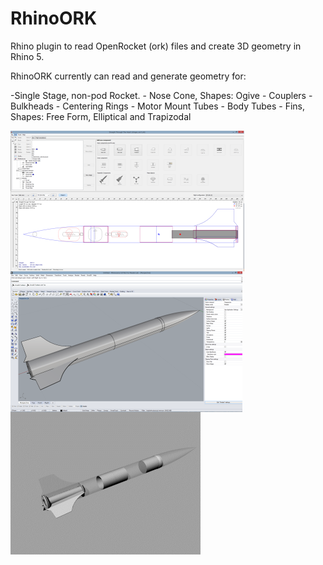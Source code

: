 # RhinoORK
Rhino plugin to read OpenRocket (ork) files and create 3D geometry in Rhino 5.

RhinoORK currently can read and generate geometry for:

-Single Stage, non-pod Rocket.
	- Nose Cone, Shapes: Ogive
	- Couplers
	- Bulkheads
	- Centering Rings
	- Motor Mount Tubes
	- Body Tubes
	- Fins, Shapes: Free Form, Elliptical and Trapizodal

	
<img align="center" src="Documentation/Images/OpenRocketSample.png" />

<img align="center" src="Documentation/Images/RhinoSample.png" />

<img align="center" src="Documentation/Images/RhinoSampleBodyTubesTransparent.png" />

